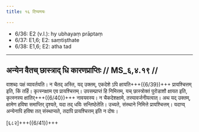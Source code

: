 ```yaml
---
title: १६ टिप्पणयः

---
```

- 6/36: E2 (v.l.): hy ubhayaṃ prāptaṃ
- 6/37: E1,6; E2: saṃtiṣthate
- 6/38: E1,6; E2: atha tad

____________________________________________


## अन्येन वैतच् छास्त्राद् धि कारणप्राप्तिः // MS_६,४.१९ //

वाशब्दः पक्षं व्यावर्तयति। न चैतद् अस्ति, यद् उक्तम्, एकदेशे ऽपि क्षायति+++({6/39})+++ प्रायश्चित्तम् इति, किं तर्हि। कृत्स्नक्षाम एव प्रायश्चित्तम्। उपसम्प्राप्तं हि निमित्तम्, यच् छास्त्रोक्तं पुरोडाशौ क्षायत इति, कृत्स्नस्य क्षातिर्+++({6/40})+++ नावयवस्य। न चैकदेशक्षामे, तस्यावर्जनीयत्वात्। अथ यद् उक्तम्, क्षामेण हविषा समाप्तिर् दृश्यते, यदा तद् धविः सन्तिष्ठेतेति। उच्यते, संस्थाने निमित्ते प्रायश्चित्तम्। यदाप्य् अन्येनापि हविषा तत् संस्थाप्यते, तदापि प्रायश्चित्तम् इति न दोषः।

[६८२]+++({6/41})+++